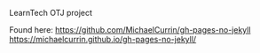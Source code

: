 
LearnTech OTJ project

Found here: https://github.com/MichaelCurrin/gh-pages-no-jekyll
https://michaelcurrin.github.io/gh-pages-no-jekyll/
